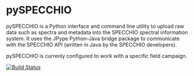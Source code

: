 # pySPECCHIO

pySPECCHIO is a Python interface and command line utility to upload raw data such as spectra and metadata into the SPECCHIO spectral information system. It uses the JPype Python-Java bridge package to communicate with the SPECCHIO API (written in Java by the SPECCHIO developers). 

pySPECCHIO is currenly configured to work with a specific field campaign.

[![Build Status](https://travis-ci.org/dvalters/SPECCHIO-QGIS-python.svg?branch=master)](https://travis-ci.org/dvalters/SPECCHIO-QGIS-python)

